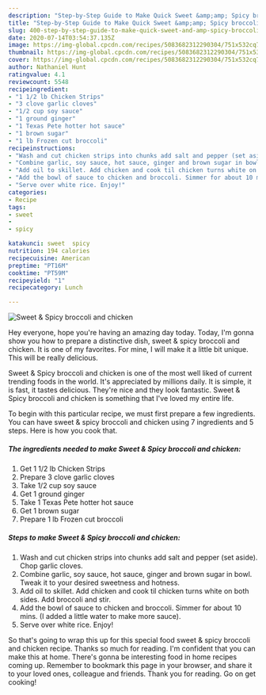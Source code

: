 ```yaml
---
description: "Step-by-Step Guide to Make Quick Sweet &amp;amp; Spicy broccoli and chicken"
title: "Step-by-Step Guide to Make Quick Sweet &amp;amp; Spicy broccoli and chicken"
slug: 400-step-by-step-guide-to-make-quick-sweet-and-amp-spicy-broccoli-and-chicken
date: 2020-07-14T03:54:37.135Z
image: https://img-global.cpcdn.com/recipes/5083682312290304/751x532cq70/sweet-spicy-broccoli-and-chicken-recipe-main-photo.jpg
thumbnail: https://img-global.cpcdn.com/recipes/5083682312290304/751x532cq70/sweet-spicy-broccoli-and-chicken-recipe-main-photo.jpg
cover: https://img-global.cpcdn.com/recipes/5083682312290304/751x532cq70/sweet-spicy-broccoli-and-chicken-recipe-main-photo.jpg
author: Nathaniel Hunt
ratingvalue: 4.1
reviewcount: 5548
recipeingredient:
- "1 1/2 lb Chicken Strips"
- "3 clove garlic cloves"
- "1/2 cup soy sauce"
- "1 ground ginger"
- "1 Texas Pete hotter hot sauce"
- "1 brown sugar"
- "1 lb Frozen cut broccoli"
recipeinstructions:
- "Wash and cut chicken strips into chunks add salt and pepper (set aside). Chop garlic cloves."
- "Combine garlic, soy sauce, hot sauce, ginger and brown sugar in bowl. Tweak it to your desired sweetness and hotness."
- "Add oil to skillet. Add chicken and cook til chicken turns white on both sides. Add broccoli and stir."
- "Add the bowl of sauce to chicken and broccoli. Simmer for about 10 mins. (I added a little water to make more sauce)."
- "Serve over white rice. Enjoy!"
categories:
- Recipe
tags:
- sweet
- 
- spicy

katakunci: sweet  spicy 
nutrition: 194 calories
recipecuisine: American
preptime: "PT16M"
cooktime: "PT59M"
recipeyield: "1"
recipecategory: Lunch

---
```



![Sweet &amp; Spicy broccoli and chicken](https://img-global.cpcdn.com/recipes/5083682312290304/751x532cq70/sweet-spicy-broccoli-and-chicken-recipe-main-photo.jpg)

Hey everyone, hope you're having an amazing day today. Today, I'm gonna show you how to prepare a distinctive dish, sweet &amp; spicy broccoli and chicken. It is one of my favorites. For mine, I will make it a little bit unique. This will be really delicious.



Sweet &amp; Spicy broccoli and chicken is one of the most well liked of current trending foods in the world. It's appreciated by millions daily. It is simple, it is fast, it tastes delicious. They're nice and they look fantastic. Sweet &amp; Spicy broccoli and chicken is something that I've loved my entire life.


To begin with this particular recipe, we must first prepare a few ingredients. You can have sweet &amp; spicy broccoli and chicken using 7 ingredients and 5 steps. Here is how you cook that.

<!--inarticleads1-->

##### The ingredients needed to make Sweet &amp; Spicy broccoli and chicken:

1. Get 1 1/2 lb Chicken Strips
1. Prepare 3 clove garlic cloves
1. Take 1/2 cup soy sauce
1. Get 1 ground ginger
1. Take 1 Texas Pete hotter hot sauce
1. Get 1 brown sugar
1. Prepare 1 lb Frozen cut broccoli




<!--inarticleads2-->

##### Steps to make Sweet &amp; Spicy broccoli and chicken:

1. Wash and cut chicken strips into chunks add salt and pepper (set aside). Chop garlic cloves.
1. Combine garlic, soy sauce, hot sauce, ginger and brown sugar in bowl. Tweak it to your desired sweetness and hotness.
1. Add oil to skillet. Add chicken and cook til chicken turns white on both sides. Add broccoli and stir.
1. Add the bowl of sauce to chicken and broccoli. Simmer for about 10 mins. (I added a little water to make more sauce).
1. Serve over white rice. Enjoy!




So that's going to wrap this up for this special food sweet &amp; spicy broccoli and chicken recipe. Thanks so much for reading. I'm confident that you can make this at home. There's gonna be interesting food in home recipes coming up. Remember to bookmark this page in your browser, and share it to your loved ones, colleague and friends. Thank you for reading. Go on get cooking!
